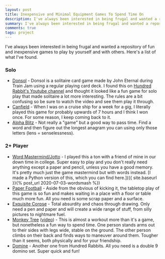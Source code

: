```yaml
---
layout: post
title: Inexpensive and Minimal Equipment Games To Spend Time On
description: I've always been interested in being frugal and wanted a repository of fun and inexpensive games to play by yourself and with others.
summary: I've always been interested in being frugal and wanted a repository of fun and inexpensive games to play by yourself and with others.
comments: true
tags: project
---
```


I've always been interested in being frugal and wanted a repository of fun and inexpensive games to play by yourself and with others. Here's a list of what I've found.

### Solo

* [Donsol](https://itch.io/t/54944/donsol-guide) - Donsol is a solitaire card game made by John Eternal during Train Jam using a regular playing card deck. I found this on [Hundred Rabbit's Youtube channel](https://www.youtube.com/watch?v=GNoZrr56GqA) and thought it looked like a fun game for solo play that made solitaire a lot more interesting. The rules are a bit confusing so be sure to watch the video and see them play it through.
* [Canfield](https://en.wikipedia.org/wiki/Canfield_(solitaire)) - When I was on a cruise ship for a week for a gig, I literally played this game for probably upwards of 7 hours and I think I won once. For some reason, I keep coming back to it.
* [Alpha Blitz](https://boardgamegeek.com/boardgame/1443/alpha-blitz) - Not really a "game" but a good way to pass time. Find a word and then figure out the longest anagram you can using only those letters (lens = senselessness). 

### 2+ Player

* [Word Mastermind/Jotto](https://www.word-grabber.com/printable-word-games/a-mastermind-with-words-jotto) - I played this a ton with a friend of mine in our down time in college. Super easy to play and you don't really need anything except a paper and pencil, unless you have a good memory. It's pretty much just the game mastermind but with words instead. [I made a Python version of this, which you can find here.]({{ site.baseurl }}{% post_url 2020-07-03-wordsmash %})
* [Paper Football](https://en.wikipedia.org/wiki/Paper_football) - Aside from the obvious of kicking it, the tabletop play of this game is so fun and makes waiting in a place with a floor or table much more fun. All you need is some scrap paper and a surface.
* [Exquisite Corpse](https://en.wikipedia.org/wiki/Exquisite_corpse) - Total absurdity and chaos through drawing. Only need a pen and paper and will create a wide range of stuff, from silly pictures to nightmare fuel.
* [Monkey Tree](http://athleticexplorations.com/en_US/ae96/) ([video](https://www.youtube.com/watch?v=hXVRyI2ULHI)) - This is almost a workout more than it's a game, but nonetheless a fun way to spend time. One person stands arms out to their sides with legs wide, stable on the ground. The other person climbs on their back and finds ways to maneuver around them. Tougher than it seems, both physically and for your friendship.
* [Domine](https://www.youtube.com/watch?v=fjZb190qn00) - Another one from Hundred Rabbits. All you need is a double 9 domino set. Super quick and fun!